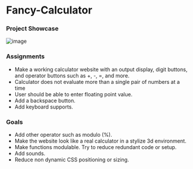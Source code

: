 # Fancy-Calculator
### Project Showcase
![image](https://github.com/user-attachments/assets/0d7253ef-ab02-45e8-8d81-bba2605a5330)

### Assignments
- Make a working calculator website with an output display, digit buttons, and operator buttons such as +, -, =, and more. 
- Calculator does not evaluate more than a single pair of numbers at a time
- User should be able to enter floating point value.
- Add a backspace button.
- Add keyboard supports.

### Goals
- Add other operator such as modulo (%).
- Make the website look like a real calculator in a stylize 3d environment.
- Make functions modulable. Try to reduce redundant code or setup.
- Add sounds.
- Reduce non dynamic CSS positioning or sizing. 
